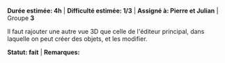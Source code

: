 **Durée estimée: 4h** | **Difficulté estimée: 1/3** | **Assigné à: Pierre et Julian** | Groupe **3**

Il faut rajouter une autre vue 3D que celle de l'éditeur principal, dans laquelle on peut créer des objets, et les modifier.

**Statut: fait** | **Remarques:** 